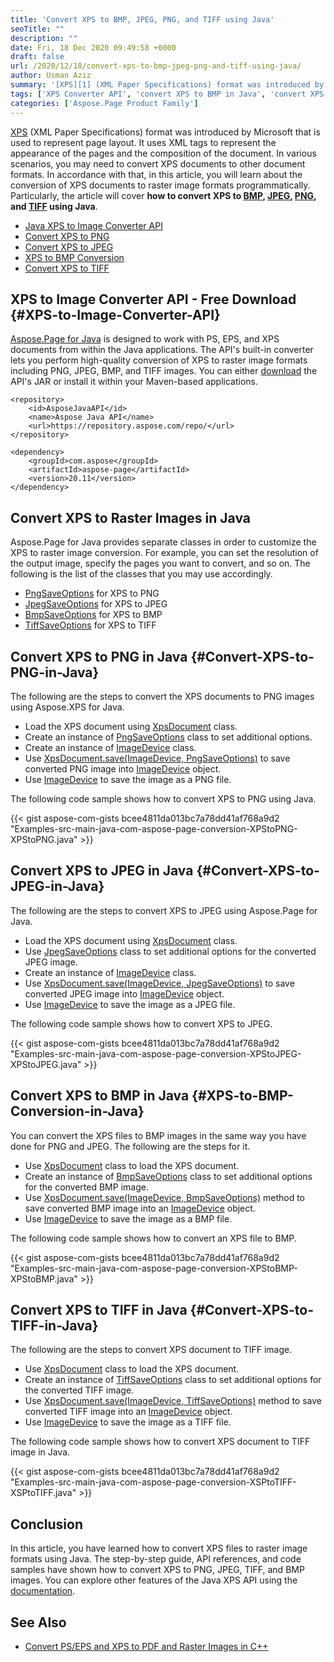 ```yaml
---
title: 'Convert XPS to BMP, JPEG, PNG, and TIFF using Java'
seoTitle: ""
description: ""
date: Fri, 18 Dec 2020 09:49:58 +0000
draft: false
url: /2020/12/18/convert-xps-to-bmp-jpeg-png-and-tiff-using-java/
author: Usman Aziz
summary: '[XPS][1] (XML Paper Specifications) format was introduced by Microsoft that represents page layout. It uses XML tags to represent the appearance of the pages and the composition of the document. In this article, you will learn about the conversion of XPS documents to raster image formats programmatically. Particularly, the article will cover **how to convert XPS to [BMP][2], [JPEG][3], [PNG][4], and [TIFF][5] using Java**.'
tags: ['XPS Converter API', 'convert XPS to BMP in Java', 'convert XPS to JPEG in Java', 'convert XPS to PNG in Java', 'convert XPS to TIFF in Java']
categories: ['Aspose.Page Product Family']
---
```


[XPS][6] (XML Paper Specifications) format was introduced by Microsoft that is used to represent page layout. It uses XML tags to represent the appearance of the pages and the composition of the document. In various scenarios, you may need to convert XPS documents to other document formats. In accordance with that, in this article, you will learn about the conversion of XPS documents to raster image formats programmatically. Particularly, the article will cover **how to convert XPS to [BMP][7], [JPEG][8], [PNG][9], and [TIFF][10] using Java**.

*   [Java XPS to Image Converter API][11]
*   [Convert XPS to PNG][12]
*   [Convert XPS to JPEG][13]
*   [XPS to BMP Conversion][14]
*   [Convert XPS to TIFF][15]

## XPS to Image Converter API - Free Download {#XPS-to-Image-Converter-API}

[Aspose.Page for Java][16] is designed to work with PS, EPS, and XPS documents from within the Java applications. The API's built-in converter lets you perform high-quality conversion of XPS to raster image formats including PNG, JPEG, BMP, and TIFF images. You can either [download][17] the API's JAR or install it within your Maven-based applications.

```
<repository>
    <id>AsposeJavaAPI</id>
    <name>Aspose Java API</name>
    <url>https://repository.aspose.com/repo/</url>
</repository>
```
```
<dependency>
    <groupId>com.aspose</groupId>
    <artifactId>aspose-page</artifactId>
    <version>20.11</version>
</dependency>
```

## Convert XPS to Raster Images in Java

Aspose.Page for Java provides separate classes in order to customize the XPS to raster image conversion. For example, you can set the resolution of the output image, specify the pages you want to convert, and so on. The following is the list of the classes that you may use accordingly.

*   [PngSaveOptions][18] for XPS to PNG
*   [JpegSaveOptions][19] for XPS to JPEG
*   [BmpSaveOptions][20] for XPS to BMP
*   [TiffSaveOptions][21] for XPS to TIFF

## Convert XPS to PNG in Java {#Convert-XPS-to-PNG-in-Java}

The following are the steps to convert the XPS documents to PNG images using Aspose.XPS for Java.

*   Load the XPS document using [XpsDocument][22] class.
*   Create an instance of [PngSaveOptions][23] class to set additional options.
*   Create an instance of [ImageDevice][24] class.
*   Use [XpsDocument.save(ImageDevice, PngSaveOptions)][25] to save converted PNG image into [ImageDevice][26] object.
*   Use [ImageDevice][27] to save the image as a PNG file.

The following code sample shows how to convert XPS to PNG using Java.

{{< gist aspose-com-gists bcee4811da013bc7a78dd41af768a9d2 "Examples-src-main-java-com-aspose-page-conversion-XPStoPNG-XPStoPNG.java" >}}

## Convert XPS to JPEG in Java {#Convert-XPS-to-JPEG-in-Java}

The following are the steps to convert XPS to JPEG using Aspose.Page for Java.

*   Load the XPS document using [XpsDocument][28] class.
*   Use [JpegSaveOptions][29] class to set additional options for the converted JPEG image.
*   Create an instance of [ImageDevice][30] class.
*   Use [XpsDocument.save(ImageDevice, JpegSaveOptions)][31] to save converted JPEG image into [ImageDevice][32] object.
*   Use [ImageDevice][33] to save the image as a JPEG file.

The following code sample shows how to convert XPS to JPEG.

{{< gist aspose-com-gists bcee4811da013bc7a78dd41af768a9d2 "Examples-src-main-java-com-aspose-page-conversion-XPStoJPEG-XPStoJPEG.java" >}}

## Convert XPS to BMP in Java {#XPS-to-BMP-Conversion-in-Java}

You can convert the XPS files to BMP images in the same way you have done for PNG and JPEG. The following are the steps for it.

*   Use [XpsDocument][34] class to load the XPS document.
*   Create an instance of [BmpSaveOptions][35] class to set additional options for the converted BMP image.
*   Use [XpsDocument.save(ImageDevice, BmpSaveOptions)][36] method to save converted BMP image into an [ImageDevice][37] object.
*   Use [ImageDevice][38] to save the image as a BMP file.

The following code sample shows how to convert an XPS file to BMP.

{{< gist aspose-com-gists bcee4811da013bc7a78dd41af768a9d2 "Examples-src-main-java-com-aspose-page-conversion-XPStoBMP-XPStoBMP.java" >}}

## Convert XPS to TIFF in Java {#Convert-XPS-to-TIFF-in-Java}

The following are the steps to convert XPS document to TIFF image.

*   Use [XpsDocument][39] class to load the XPS document.
*   Create an instance of [TiffSaveOptions][40] class to set additional options for the converted TIFF image.
*   Use [XpsDocument.save(ImageDevice, TiffSaveOptions)][41] method to save converted TIFF image into an [ImageDevice][42] object.
*   Use [ImageDevice][43] to save the image as a TIFF file.

The following code sample shows how to convert XPS document to TIFF image in Java.

{{< gist aspose-com-gists bcee4811da013bc7a78dd41af768a9d2 "Examples-src-main-java-com-aspose-page-conversion-XSPtoTIFF-XSPtoTIFF.java" >}}

## Conclusion

In this article, you have learned how to convert XPS files to raster image formats using Java. The step-by-step guide, API references, and code samples have shown how to convert XPS to PNG, JPEG, TIFF, and BMP images. You can explore other features of the Java XPS API using the [documentation][44].

## See Also

*   [Convert PS/EPS and XPS to PDF and Raster Images in C++][45]




[1]: https://docs.fileformat.com/page-description-language/xps/
[2]: https://docs.fileformat.com/image/bmp/
[3]: https://docs.fileformat.com/image/jpeg/
[4]: https://docs.fileformat.com/image/png/
[5]: https://docs.fileformat.com/image/tiff/
[6]: https://docs.fileformat.com/page-description-language/xps/
[7]: https://docs.fileformat.com/image/bmp/
[8]: https://docs.fileformat.com/image/jpeg/
[9]: https://docs.fileformat.com/image/png/
[10]: https://docs.fileformat.com/image/tiff/
[11]: #XPS-to-Image-Converter-API
[12]: #Convert-XPS-to-PNG-in-Java
[13]: #Convert-XPS-to-JPEG-in-Java
[14]: #XPS-to-BMP-Conversion-in-Java
[15]: #Convert-XPS-to-TIFF-in-Java
[16]: https://products.aspose.com/page/java
[17]: https://downloads.aspose.com/page/java
[18]: https://apireference.aspose.com/page/java/com.aspose.xps.rendering/PngSaveOptions
[19]: https://apireference.aspose.com/page/java/com.aspose.xps.rendering/JpegSaveOptions
[20]: https://apireference.aspose.com/page/java/com.aspose.xps.rendering/BmpSaveOptions
[21]: https://apireference.aspose.com/page/java/com.aspose.xps.rendering/TiffSaveOptions
[22]: https://apireference.aspose.com/page/java/com.aspose.xps/XpsDocument
[23]: https://apireference.aspose.com/page/java/com.aspose.xps.rendering/PngSaveOptions
[24]: https://apireference.aspose.com/page/java/com.aspose.xps.rendering/ImageDevice
[25]: https://apireference.aspose.com/page/java/com.aspose.xps/XpsDocument#save-com.aspose.page.Device-com.aspose.page.SaveOptions-
[26]: https://apireference.aspose.com/page/java/com.aspose.xps.rendering/ImageDevice
[27]: https://apireference.aspose.com/page/java/com.aspose.xps.rendering/ImageDevice
[28]: https://apireference.aspose.com/page/java/com.aspose.xps/XpsDocument
[29]: https://apireference.aspose.com/page/java/com.aspose.xps.rendering/JpegSaveOptions
[30]: https://apireference.aspose.com/page/java/com.aspose.xps.rendering/ImageDevice
[31]: https://apireference.aspose.com/page/java/com.aspose.xps/XpsDocument#save-com.aspose.page.Device-com.aspose.page.SaveOptions-
[32]: https://apireference.aspose.com/page/java/com.aspose.xps.rendering/ImageDevice
[33]: https://apireference.aspose.com/page/java/com.aspose.xps.rendering/ImageDevice
[34]: https://apireference.aspose.com/page/java/com.aspose.xps/XpsDocument
[35]: https://apireference.aspose.com/page/java/com.aspose.xps.rendering/BmpSaveOptions
[36]: https://apireference.aspose.com/page/java/com.aspose.xps/XpsDocument#save-com.aspose.page.Device-com.aspose.page.SaveOptions-
[37]: https://apireference.aspose.com/page/java/com.aspose.xps.rendering/ImageDevice
[38]: https://apireference.aspose.com/page/java/com.aspose.xps.rendering/ImageDevice
[39]: https://apireference.aspose.com/page/java/com.aspose.xps/XpsDocument
[40]: https://apireference.aspose.com/page/java/com.aspose.xps.rendering/TiffSaveOptions
[41]: https://apireference.aspose.com/page/java/com.aspose.xps/XpsDocument#save-com.aspose.page.Device-com.aspose.page.SaveOptions-
[42]: https://apireference.aspose.com/page/java/com.aspose.xps.rendering/ImageDevice
[43]: https://apireference.aspose.com/page/java/com.aspose.xps.rendering/ImageDevice
[44]: https://docs.aspose.com/page/java/getting-started/
[45]: https://blog.aspose.com/2020/03/26/convert-postscript-ps-eps-and-xps-to-pdf-png-bmp-tiff-jpeg-in-cpp/





